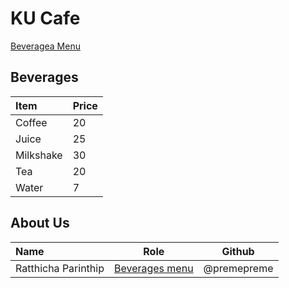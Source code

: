 # KU Cafe

[Beveragea Menu](#beverages)

## Beverages

| Item      | Price |
|:----------|-------|
| Coffee    | 20    |
| Juice     | 25    |
| Milkshake | 30    |
| Tea       | 20    |
| Water     | 7     |



## About Us

| Name                | Role                         | Github      |
|:--------------------|------------------------------|-------------|
| Ratthicha Parinthip | [Beverages menu](#beverages) | @premepreme |
